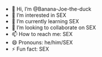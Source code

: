 - 👋 Hi, I’m @Banana-Joe-the-duck
- 👀 I’m interested in SEX
- 🌱 I’m currently learning SEX
- 💞️ I’m looking to collaborate on SEX
- 📫 How to reach me: SEX
- 😄 Pronouns: he/him/SEX
- ⚡ Fun fact: SEX

<!---
Banana-Joe-the-duck/Banana-Joe-the-duck is a ✨ special ✨ repository because its `README.md` (this file) appears on your GitHub profile.
You can click the Preview link to take a look at your changes.
--->
